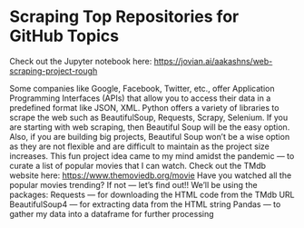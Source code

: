 # Scraping Top Repositories for GitHub Topics

Check out the Jupyter notebook here: https://jovian.ai/aakashns/web-scraping-project-rough

Some companies like Google, Facebook, Twitter, etc., offer Application Programming Interfaces (APIs) that allow you to access their data in a predefined format like JSON, XML.
Python offers a variety of libraries to scrape the web such as BeautifulSoup, Requests, Scrapy, Selenium. If you are starting with web scraping, then Beautiful Soup will be the easy option. Also, if you are building big projects, Beautiful Soup won’t be a wise option as they are not flexible and are difficult to maintain as the project size increases.
This fun project idea came to my mind amidst the pandemic — to curate a list of popular movies that I can watch. Check out the TMdb website here: https://www.themoviedb.org/movie
Have you watched all the popular movies trending? If not — let’s find out!!
We’ll be using the packages:
Requests — for downloading the HTML code from the TMdb URL
BeautifulSoup4 — for extracting data from the HTML string
Pandas — to gather my data into a dataframe for further processing




